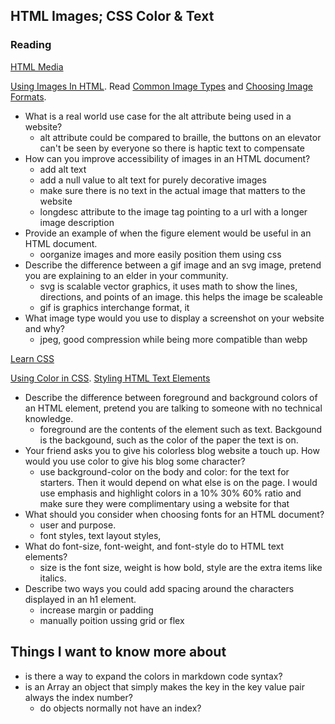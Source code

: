 ## HTML Images; CSS Color & Text

### Reading

[HTML Media](https://developer.mozilla.org/en-US/docs/Learn/HTML/Multimedia_and_embedding)

[Using Images In HTML](https://developer.mozilla.org/en-US/docs/Learn/HTML/Multimedia_and_embedding/Images_in_HTML). Read [Common Image Types](https://developer.mozilla.org/en-US/docs/Web/Media/Formats/Image_types) and [Choosing Image Formats](https://developer.mozilla.org/en-US/docs/Web/Media/Formats/Image_types#choosing_an_image_format).

- What is a real world use case for the alt attribute being used in a website?
  - alt attribute could be compared to braille, the buttons on an elevator can't be seen by everyone so there is haptic text to compensate
- How can you improve accessibility of images in an HTML document?
  - add alt text
  - add a null value to alt text for purely decorative images
  - make sure there is no text in the actual image that matters to the website
  - longdesc attribute to the image tag pointing to a url with a longer image description
- Provide an example of when the figure element would be useful in an HTML document.
  - oorganize images and more easily position them using css
- Describe the difference between a gif image and an svg image, pretend you are explaining to an elder in your community.
  - svg is scalable vector graphics, it uses math to show the lines, directions, and points of an image.  this helps the image be scaleable
  - gif is graphics interchange format, it
- What image type would you use to display a screenshot on your website and why?
  - jpeg, good compression while being more compatible than webp

[Learn CSS](https://developer.mozilla.org/en-US/docs/Learn/CSS)

[Using Color in CSS](https://developer.mozilla.org/en-US/docs/Web/CSS/CSS_Colors/Applying_color). [Styling HTML Text Elements](https://developer.mozilla.org/en-US/docs/Learn/CSS/Styling_text/Fundamentals)

- Describe the difference between foreground and background colors of an HTML element, pretend you are talking to someone with no technical knowledge.
  - foreground are the contents of the element such as text.  Backgound is the backgound, such as the color of the paper the text is on.
- Your friend asks you to give his colorless blog website a touch up. How would you use color to give his blog some character?
  - use background-color on the body and color: for the text for starters.  Then it would depend on what else is on the page.  I would use emphasis and highlight colors in a 10% 30% 60% ratio and make sure they were complimentary using a website for that
- What should you consider when choosing fonts for an HTML document?
  - user and purpose.  
  - font styles, text layout styles,
- What do font-size, font-weight, and font-style do to HTML text elements?
  - size is the font size, weight is how bold, style are the extra items like italics.
- Describe two ways you could add spacing around the characters displayed in an h1 element.
  - increase margin or padding
  - manually poition ussing grid or flex

## Things I want to know more about

- is there a way to expand the colors in markdown code syntax?
- is an Array an object that simply makes the key in the key value pair always the index number?
  - do objects normally not have an index?
